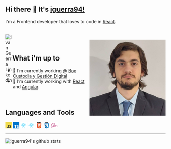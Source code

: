 ## Hi there 👋 It's [iguerra94!](https://github.com/iguerra94)

I'm a Frontend developer that loves to code in [React](https://reactjs.org).

<br/>

<a href="https://www.linkedin.com/in/ivanguerra09/">
<img align="left" alt="Ivan Guerra LinkedIn" width="22px" src="https://icongr.am/fontawesome/linkedin.svg?size=128&color=70c8ff" />
</a>

<br />

<img align="right" alt="GIF" src="./assets/avatar.jpeg" width="240px" />

<br />

## What i'm up to

- 🔭 I’m currently working @ [Box Custodia y Gestión Digital](https://www.boxcustodia.com/cms/)
- 🌱 I’m currently working with [React](https://reactjs.org) and [Angular](https://angular.io).

<br />

## Languages and Tools

<code><img height="20" src="https://raw.githubusercontent.com/github/explore/80688e429a7d4ef2fca1e82350fe8e3517d3494d/topics/javascript/javascript.png"></code>
<code><img height="20" src="https://raw.githubusercontent.com/github/explore/80688e429a7d4ef2fca1e82350fe8e3517d3494d/topics/typescript/typescript.png"></code>
<code><img height="20" src="https://raw.githubusercontent.com/github/explore/80688e429a7d4ef2fca1e82350fe8e3517d3494d/topics/react/react.png"></code>
<code><img height="20" src="https://raw.githubusercontent.com/github/explore/80688e429a7d4ef2fca1e82350fe8e3517d3494d/topics/react/react.png"></code>
<code><img height="20" src="https://raw.githubusercontent.com/github/explore/80688e429a7d4ef2fca1e82350fe8e3517d3494d/topics/html/html.png"></code>
<code><img height="20" src="https://raw.githubusercontent.com/github/explore/80688e429a7d4ef2fca1e82350fe8e3517d3494d/topics/css/css.png"></code>
<code><img height="20" src="https://raw.githubusercontent.com/github/explore/80688e429a7d4ef2fca1e82350fe8e3517d3494d/topics/sass/sass.png"></code>

---

![iguerra94's github stats](https://github-readme-stats.vercel.app/api?username=iguerra94&show_icons=true&hide_border=true)
